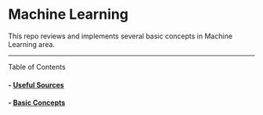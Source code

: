 # Machine Learning

This repo reviews and implements several basic concepts in Machine Learning area.

----

Table of Contents

#### - [Useful Sources](UsefulSource.md)
#### - [Basic Concepts](Basic.md)
